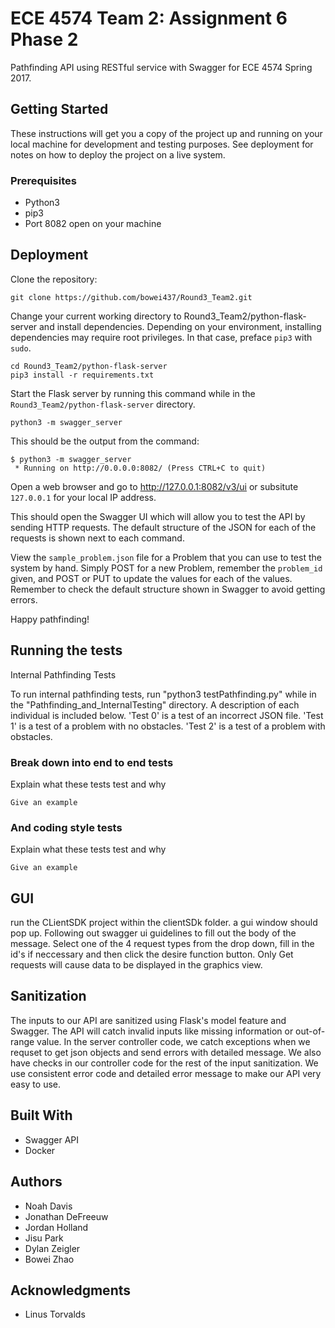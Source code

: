 ﻿# ECE 4574 Team 2: Assignment 6 Phase 2

Pathfinding API using RESTful service with Swagger for ECE 4574 Spring 2017.

## Getting Started

These instructions will get you a copy of the project up and running on your local machine for development and testing purposes. See deployment for notes on how to deploy the project on a live system.

### Prerequisites

* Python3
* pip3
* Port 8082 open on your machine

## Deployment

Clone the repository:
```
git clone https://github.com/bowei437/Round3_Team2.git
```

Change your current working directory to Round3_Team2/python-flask-server and install dependencies. Depending on your environment, installing dependencies may require root privileges. In that case, preface ```pip3``` with ```sudo```.
```
cd Round3_Team2/python-flask-server
pip3 install -r requirements.txt
```

Start the Flask server by running this command while in the ```Round3_Team2/python-flask-server``` directory.
```
python3 -m swagger_server
```

This should be the output from the command:
```
$ python3 -m swagger_server 
 * Running on http://0.0.0.0:8082/ (Press CTRL+C to quit)
```

Open a web browser and go to http://127.0.0.1:8082/v3/ui or subsitute ```127.0.0.1``` for your local IP address.

This should open the Swagger UI which will allow you to test the API by sending HTTP requests. The default structure of the JSON for each of the requests is shown next to each command. 

View the ```sample_problem.json``` file for a Problem that you can use to test the system by hand. Simply POST for a new Problem, remember the ```problem_id``` given, and POST or PUT to update the values for each of the values. Remember to check the default structure shown in Swagger to avoid getting errors.

Happy pathfinding!

## Running the tests

Internal Pathfinding Tests

To run internal pathfinding tests, run "python3 testPathfinding.py" while in the "Pathfinding_and_InternalTesting" directory.
A description of each individual is included below. 
'Test 0' is a test of an incorrect JSON file. 'Test 1' is a test of a problem with no obstacles. 
'Test 2' is a test of a problem with obstacles. 

### Break down into end to end tests

Explain what these tests test and why

```
Give an example
```

### And coding style tests

Explain what these tests test and why

```
Give an example
```

## GUI
run the CLientSDK project within the clientSDk folder. a gui window should pop up. Following out swagger ui guidelines to fill out the body
of the message. Select one of the 4 request types from the drop down, fill in the id's if neccessary and then click the desire function button.
Only Get requests will cause data to be displayed in the graphics view.

## Sanitization

The inputs to our API are sanitized using Flask's model feature and Swagger. The API will catch invalid inputs like missing information or out-of-range value. In the server controller code, we catch exceptions when we requset to get json objects and send errors with detailed message. We also have checks in our controller code for the rest of the input sanitization. We use consistent error code and detailed error message to make our API very easy to use.

## Built With

* Swagger API
* Docker

## Authors

* Noah Davis
* Jonathan DeFreeuw
* Jordan Holland
* Jisu Park
* Dylan Zeigler
* Bowei Zhao

## Acknowledgments

* Linus Torvalds

